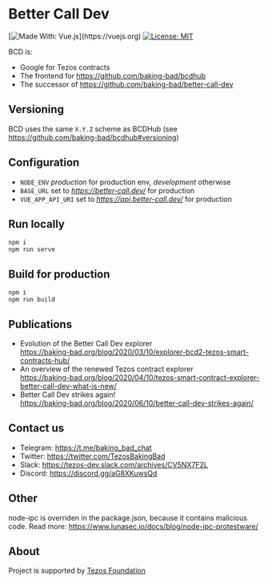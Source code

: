 # Better Call Dev
[![Made With: Vue.js](https://img.shields.io/badge/vue-2.6.10-green.svg?)](https://vuejs.org)
[![License: MIT](https://img.shields.io/badge/License-MIT-yellow.svg)](https://opensource.org/licenses/MIT)

BCD is:
* Google for Tezos contracts 
* The frontend for https://github.com/baking-bad/bcdhub
* The successor of https://github.com/baking-bad/better-call-dev

## Versioning
BCD uses the same `X.Y.Z` scheme as BCDHub (see https://github.com/baking-bad/bcdhub#versioning)

## Configuration

* `NODE_ENV` _production_ for production env, _development_ otherwise
* `BASE_URL` set to _https://better-call.dev/_ for production
* `VUE_APP_API_URI` set to _https://api.better-call.dev/_ for production

## Run locally
```
npm i
npm run serve
```

## Build for production
```
npm i
npm run build
```

## Publications
* Evolution of the Better Call Dev explorer  
https://baking-bad.org/blog/2020/03/10/explorer-bcd2-tezos-smart-contracts-hub/
* An overview of the renewed Tezos contract explorer  
https://baking-bad.org/blog/2020/04/10/tezos-smart-contract-explorer-better-call-dev-what-is-new/
* Better Call Dev strikes again!  
https://baking-bad.org/blog/2020/06/10/better-call-dev-strikes-again/

## Contact us
* Telegram: https://t.me/baking_bad_chat
* Twitter: https://twitter.com/TezosBakingBad
* Slack: https://tezos-dev.slack.com/archives/CV5NX7F2L
* Discord: https://discord.gg/aG8XKuwsQd

## Other
node-ipc is overriden in the package.json, because it contains malicious code.
Read more: https://www.lunasec.io/docs/blog/node-ipc-protestware/

## About
Project is supported by [Tezos Foundation](https://tezos.foundation/)
